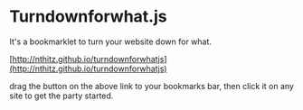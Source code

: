 # Turndownforwhat.js

It's a bookmarklet to turn your website down for what.

[http://nthitz.github.io/turndownforwhatjs](http://nthitz.github.io/turndownforwhatjs)

drag the button on the above link to your bookmarks bar, then click it on any site to get the party started. 
